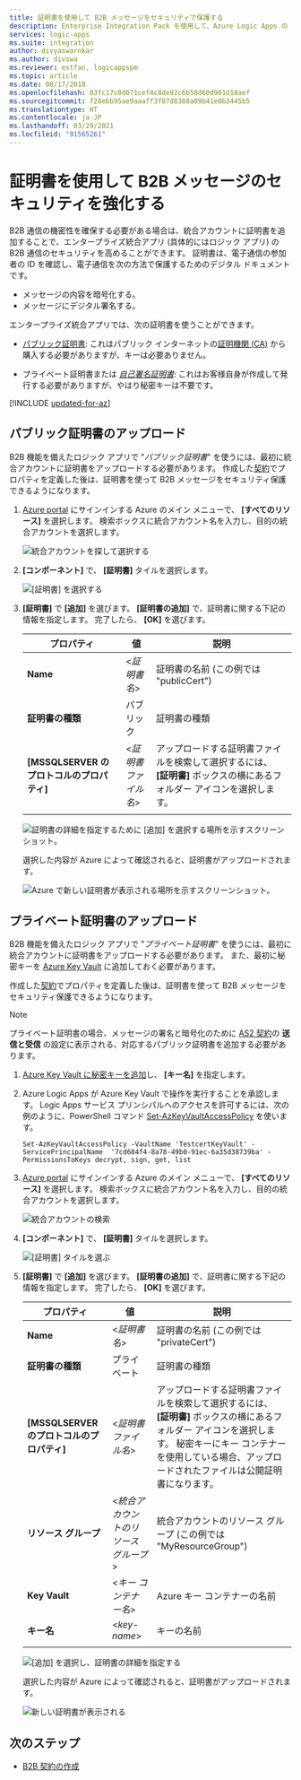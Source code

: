 ```yaml
---
title: 証明書を使用して B2B メッセージをセキュリティで保護する
description: Enterprise Integration Pack を使用して、Azure Logic Apps の B2B メッセージをセキュリティで保護するために証明書を追加します
services: logic-apps
ms.suite: integration
author: divyaswarnkar
ms.author: divswa
ms.reviewer: estfan, logicappspm
ms.topic: article
ms.date: 08/17/2018
ms.openlocfilehash: 03fc17c0d071cef4c8de92c6b50d60d961d18aef
ms.sourcegitcommit: f28ebb95ae9aaaff3f87d8388a09b41e0b3445b5
ms.translationtype: HT
ms.contentlocale: ja-JP
ms.lasthandoff: 03/29/2021
ms.locfileid: "91565261"
---
```

# <a name="improve-security-for-b2b-messages-by-using-certificates"></a>証明書を使用して B2B メッセージのセキュリティを強化する

B2B 通信の機密性を確保する必要がある場合は、統合アカウントに証明書を追加することで、エンタープライズ統合アプリ (具体的にはロジック アプリ) の B2B 通信のセキュリティを高めることができます。 証明書は、電子通信の参加者の ID を確認し、電子通信を次の方法で保護するためのデジタル ドキュメントです。

* メッセージの内容を暗号化する。
* メッセージにデジタル署名する。

エンタープライズ統合アプリでは、次の証明書を使うことができます。

* [パブリック証明書](https://en.wikipedia.org/wiki/Public_key_certificate): これはパブリック インターネットの[証明機関 (CA)](https://en.wikipedia.org/wiki/Certificate_authority) から購入する必要がありますが、キーは必要ありません。 

* プライベート証明書または [*自己署名証明書*](https://en.wikipedia.org/wiki/Self-signed_certificate): これはお客様自身が作成して発行する必要がありますが、やはり秘密キーは不要です。 

[!INCLUDE [updated-for-az](../../includes/updated-for-az.md)]

## <a name="upload-a-public-certificate"></a>パブリック証明書のアップロード

B2B 機能を備えたロジック アプリで "*パブリック証明書*" を使うには、最初に統合アカウントに証明書をアップロードする必要があります。 作成した[契約](logic-apps-enterprise-integration-agreements.md)でプロパティを定義した後は、証明書を使って B2B メッセージをセキュリティ保護できるようになります。

1. [Azure portal](https://portal.azure.com) にサインインする Azure のメイン メニューで、 **[すべてのリソース]** を選択します。 検索ボックスに統合アカウント名を入力し、目的の統合アカウントを選択します。

   ![統合アカウントを探して選択する](media/logic-apps-enterprise-integration-certificates/select-integration-account.png)  

2. **[コンポーネント]** で、 **[証明書]** タイルを選択します。

   ![[証明書] を選択する](media/logic-apps-enterprise-integration-certificates/add-certificates.png)

3. **[証明書]** で **[追加]** を選びます。 **[証明書の追加]** で、証明書に関する下記の情報を指定します。 完了したら、 **[OK]** を選びます。

   | プロパティ | 値 | 説明 | 
   |----------|-------|-------------|
   | **Name** | <*証明書名*> | 証明書の名前 (この例では "publicCert") | 
   | **証明書の種類** | パブリック | 証明書の種類 |
   | **[MSSQLSERVER のプロトコルのプロパティ]** | <*証明書ファイル名*> | アップロードする証明書ファイルを検索して選択するには、 **[証明書]** ボックスの横にあるフォルダー アイコンを選択します。 |
   ||||

   ![証明書の詳細を指定するために [追加] を選択する場所を示すスクリーンショット。](media/logic-apps-enterprise-integration-certificates/public-certificate-details.png)

   選択した内容が Azure によって確認されると、証明書がアップロードされます。

   ![Azure で新しい証明書が表示される場所を示すスクリーンショット。](media/logic-apps-enterprise-integration-certificates/new-public-certificate.png) 

## <a name="upload-a-private-certificate"></a>プライベート証明書のアップロード

B2B 機能を備えたロジック アプリで "*プライベート証明書*" を使うには、最初に統合アカウントに証明書をアップロードする必要があります。 また、最初に秘密キーを [Azure Key Vault](../key-vault/general/overview.md) に追加しておく必要があります。 

作成した[契約](logic-apps-enterprise-integration-agreements.md)でプロパティを定義した後は、証明書を使って B2B メッセージをセキュリティ保護できるようになります。

> [!NOTE]
> プライベート証明書の場合、メッセージの署名と暗号化のために [AS2 契約](logic-apps-enterprise-integration-as2.md)の **送信と受信** の設定に表示される、対応するパブリック証明書を追加する必要があります。

1. [Azure Key Vault に秘密キーを追加](../key-vault/certificates/certificate-scenarios.md#import-a-certificate)し、 **[キー名]** を指定します。
   
2. Azure Logic Apps が Azure Key Vault で操作を実行することを承認します。 Logic Apps サービス プリンシパルへのアクセスを許可するには、次の例のように、PowerShell コマンド [Set-AzKeyVaultAccessPolicy](/powershell/module/az.keyvault/set-azkeyvaultaccesspolicy) を使います。

   `Set-AzKeyVaultAccessPolicy -VaultName 'TestcertKeyVault' -ServicePrincipalName 
   '7cd684f4-8a78-49b0-91ec-6a35d38739ba' -PermissionsToKeys decrypt, sign, get, list`
 
3. [Azure portal](https://portal.azure.com) にサインインする Azure のメイン メニューで、 **[すべてのリソース]** を選択します。 検索ボックスに統合アカウント名を入力し、目的の統合アカウントを選択します。

   ![統合アカウントの検索](media/logic-apps-enterprise-integration-certificates/select-integration-account.png) 

4. **[コンポーネント]** で、 **[証明書]** タイルを選択します。  

   ![[証明書] タイルを選ぶ](media/logic-apps-enterprise-integration-certificates/add-certificates.png)

5. **[証明書]** で **[追加]** を選びます。 **[証明書の追加]** で、証明書に関する下記の情報を指定します。 完了したら、 **[OK]** を選びます。

   | プロパティ | 値 | 説明 | 
   |----------|-------|-------------|
   | **Name** | <*証明書名*> | 証明書の名前 (この例では "privateCert") | 
   | **証明書の種類** | プライベート | 証明書の種類 |
   | **[MSSQLSERVER のプロトコルのプロパティ]** | <*証明書ファイル名*> | アップロードする証明書ファイルを検索して選択するには、 **[証明書]** ボックスの横にあるフォルダー アイコンを選択します。 秘密キーにキー コンテナーを使用している場合、アップロードされたファイルは公開証明書になります。 | 
   | **リソース グループ** | <*統合アカウントのリソース グループ*> | 統合アカウントのリソース グループ (この例では "MyResourceGroup") | 
   | **Key Vault** | <*キー コンテナー名*> | Azure キー コンテナーの名前 |
   | **キー名** | <*key-name*> | キーの名前 |
   ||||

   ![[追加] を選択し、証明書の詳細を指定する](media/logic-apps-enterprise-integration-certificates/private-certificate-details.png)

   選択した内容が Azure によって確認されると、証明書がアップロードされます。

   ![新しい証明書が表示される](media/logic-apps-enterprise-integration-certificates/new-private-certificate.png) 

## <a name="next-steps"></a>次のステップ

* [B2B 契約の作成](logic-apps-enterprise-integration-agreements.md)
